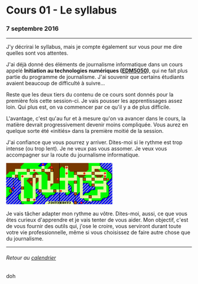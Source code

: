 # Cours 01 - Le syllabus

### 7 septembre 2016

---

J'y décrirai le syllabus, mais je compte également sur vous pour me dire quelles sont vos attentes.

J'ai déjà donné des éléments de journalisme informatique dans un cours appelé **Initiation au technologies numériques \([EDM5050](https://edm5050.wordpress.com/)\)**, qui ne fait plus partie du programme de journalisme. J'ai souvenir que certains étudiants avaient beaucoup de difficulté à suivre...

Reste que les deux tiers du contenu de ce cours sont donnés pour la première fois cette session-ci. Je vais pousser les apprentissages assez loin. Qui plus est, on va commencer par ce qu'il y a de plus difficile.

L'avantage, c'est qu'au fur et à mesure qu'on va avancer dans le cours, la matière devrait progressivement devenir moins compliquée. Vous aurez en quelque sorte été «initiés» dans la première moitié de la session.

J'ai confiance que vous pourrez y arriver. Dites-moi si le rythme est trop intense \(ou trop lent\). Je ne veux pas vous assomer. Je veux vous accompagner sur la route du journalisme informatique.

[![](/assets/pokecarte.png)](http://jhroy.ca/Pokemon_Rouge_Bleu_Celadon_City.mp3)

Je vais tâcher adapter mon rythme au vôtre. Dites-moi, aussi, ce que vous êtes curieux d'apprendre et je vais tenter de vous aider. Mon objectif, c'est de vous fournir des outils qui, j'ose le croire, vous serviront durant toute votre vie professionnelle, même si vous choisissez de faire autre chose que du journalisme.

---

###### Retour au [calendrier](/calendrier.md)

doh
